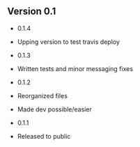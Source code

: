 ## Version 0.1

 - 0.1.4
  - Upping version to test travis deploy

 - 0.1.3
  - Written tests and minor messaging fixes

 - 0.1.2
  - Reorganized files
  - Made dev possible/easier

 - 0.1.1
  - Released to public
